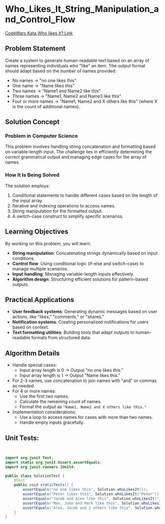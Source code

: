 # Who_Likes_It_String_Manipulation_and_Control_Flow

[CodeWars Kata Who likes it? Link](https://www.codewars.com/kata/5266876b8f4bf2da9b000362/train/java)

## Problem Statement
Create a system to generate human-readable text based on an array of names representing individuals who "like" an item. The output format should adapt based on the number of names provided:
- No names → "no one likes this"
- One name → "Name likes this"
- Two names → "Name1 and Name2 like this"
- Three names → "Name1, Name2 and Name3 like this"
- Four or more names → "Name1, Name2 and X others like this" (where X is the count of additional names).

## Solution Concept
### Problem in Computer Science
This problem involves handling string concatenation and formatting based on variable-length input. The challenge lies in efficiently determining the correct grammatical output and managing edge cases for the array of names.

### How It Is Being Solved
The solution employs:
1. Conditional statements to handle different cases based on the length of the input array.
2. Iterative and indexing operations to access names.
3. String manipulation for the formatted output.
4. A switch-case construct to simplify specific scenarios.

## Learning Objectives
By working on this problem, you will learn:
- **String manipulation**: Concatenating strings dynamically based on input conditions.
- **Control flow**: Using conditional logic (if-else and switch-case) to manage multiple scenarios.
- **Input handling**: Managing variable-length inputs effectively.
- **Algorithm design**: Structuring efficient solutions for pattern-based outputs.

## Practical Applications
- **User feedback systems**: Generating dynamic messages based on user actions, like "likes," "comments," or "shares."
- **Notification systems**: Creating personalized notifications for users based on context.
- **Text formatting utilities**: Building tools that adapt outputs to human-readable formats from structured data.

## Algorithm Details
- Handle special cases:
  - Input array length is 0 → Output "no one likes this."
  - Input array length is 1 → Output "Name likes this."
- For 2-3 names, use concatenation to join names with "and" or commas as needed.
- For 4 or more names:
  - Use the first two names.
  - Calculate the remaining count of names.
  - Format the output as `"Name1, Name2 and X others like this."`
- Implementation considerations:
  - Use a loop to access names for cases with more than two names.
  - Handle empty inputs gracefully.

## Unit Tests:
```java


import org.junit.Test;
import static org.junit.Assert.assertEquals;
import org.junit.runners.JUnit4;

public class SolutionTest {
    @Test
    public void staticTests() {
        assertEquals("no one likes this", Solution.whoLikesIt());
        assertEquals("Peter likes this", Solution.whoLikesIt("Peter"));
        assertEquals("Jacob and Alex like this", Solution.whoLikesIt("Jacob", "Alex"));
        assertEquals("Max, John and Mark like this", Solution.whoLikesIt("Max", "John", "Mark"));
        assertEquals("Alex, Jacob and 2 others like this", Solution.whoLikesIt("Alex", "Jacob", "Mark", "Max"));
    }
}
